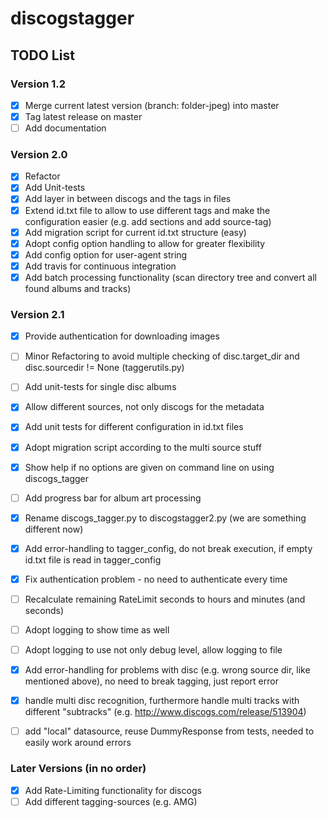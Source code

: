 # discogstagger

## TODO List

### Version 1.2

- [x] Merge current latest version (branch: folder-jpeg) into master
- [x] Tag latest release on master
- [ ] Add documentation

### Version 2.0

- [x] Refactor
- [x] Add Unit-tests
- [x] Add layer in between discogs and the tags in files
- [x] Extend id.txt file to allow to use different tags and make the configuration
      easier (e.g. add sections and add source-tag)
- [x] Add migration script for current id.txt structure (easy)
- [x] Adopt config option handling to allow for greater flexibility
- [x] Add config option for user-agent string
- [x] Add travis for continuous integration
- [x] Add batch processing functionality (scan directory tree and convert all
      found albums and tracks)

### Version 2.1

- [x] Provide authentication for downloading images
- [ ] Minor Refactoring to avoid multiple checking of disc.target_dir and
      disc.sourcedir != None (taggerutils.py)
- [ ] Add unit-tests for single disc albums
- [x] Allow different sources, not only discogs for the metadata
- [x] Add unit tests for different configuration in id.txt files
- [x] Adopt migration script according to the multi source stuff
- [x] Show help if no options are given on command line on using discogs_tagger
- [ ] Add progress bar for album art processing
- [x] Rename discogs_tagger.py to discogstagger2.py (we are something different now)
- [x] Add error-handling to tagger_config, do not break execution, if empty id.txt file is read in tagger_config
- [x] Fix authentication problem - no need to authenticate every time
- [ ] Recalculate remaining RateLimit seconds to hours and minutes (and seconds)
- [ ] Adopt logging to show time as well
- [ ] Adopt logging to use not only debug level, allow logging to file
- [x] Add error-handling for problems with disc (e.g. wrong source dir, like mentioned above), no need to
      break tagging, just report error
- [x] handle multi disc recognition, furthermore handle multi tracks with different "subtracks"
      (e.g. http://www.discogs.com/release/513904)
- [ ] add "local" datasource, reuse DummyResponse from tests, needed to easily work around errors


### Later Versions (in no order)

- [x] Add Rate-Limiting functionality for discogs
- [ ] Add different tagging-sources (e.g. AMG)
